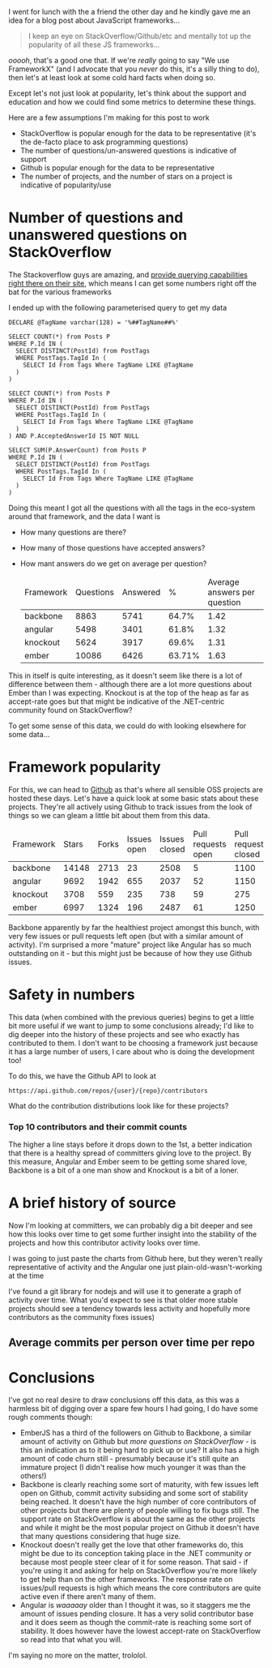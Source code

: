 I went for lunch with the a friend the other day and he kindly gave me an idea for a blog post about JavaScript frameworks...
  
  <blockquote>
    I keep an eye on StackOverflow/Github/etc and mentally tot up the popularity of all these JS frameworks...
  </blockquote>

*ooooh*, that's a good one that. If we're *really* going to say "We use FrameworkX" (and I advocate that you *never* do this, it's a silly thing to do), then let's at least look at some cold hard facts when doing so.

Except let's not just look at popularity, let's think about the support and education and how we could find some metrics to determine these things.

Here are a few assumptions I'm making for this post to work

- StackOverflow is popular enough for the data to be representative (it's the de-facto place to ask programming questions)
- The number of questions/un-answered questions is indicative of support
- Github is popular enough for the data to be representative
- The number of projects, and the number of stars on a project is indicative of popularity/use

# Number of questions and unanswered questions on StackOverflow

The Stackoverflow guys are amazing, and [provide querying capabilities right there on their site](http://data.stackexchange.com/stackoverflow/queries), which means I can get some numbers right off the bat for the various frameworks

I ended up with the following parameterised query to get my data

  <div class="collapse">

    DECLARE @TagName varchar(128) = '%##TagName##%'

    SELECT COUNT(*) from Posts P
    WHERE P.Id IN (
      SELECT DISTINCT(PostId) from PostTags 
      WHERE PostTags.TagId In (
        SELECT Id From Tags Where TagName LIKE @TagName
      )
    )

    SELECT COUNT(*) from Posts P
    WHERE P.Id IN (
      SELECT DISTINCT(PostId) from PostTags 
      WHERE PostTags.TagId In (
        SELECT Id From Tags Where TagName LIKE @TagName
      )
    ) AND P.AcceptedAnswerId IS NOT NULL

    SELECT SUM(P.AnswerCount) from Posts P
    WHERE P.Id IN (
      SELECT DISTINCT(PostId) from PostTags 
      WHERE PostTags.TagId In (
        SELECT Id From Tags Where TagName LIKE @TagName
      )
    )

  </div>
Doing this meant I got all the questions with all the tags in the eco-system around that framework, and the data I want is

- How many questions are there?
- How many of those questions have accepted answers?
- How mant answers do we get on average per question?

  <table>
    <thead>
      <tr>
        <td>Framework</td><td>Questions</td><td>Answered</td><td>%</td><td>Average answers per question</td>
      </tr>
    </thead>
      <tr><td>backbone</td><td>8863</td><td>5741</td><td>64.7%</td><td>1.42</td></tr>
      <tr><td>angular</td><td>5498</td><td>3401</td><td class="red">61.8%</td><td>1.32</td></tr>
      <tr><td>knockout</td><td class="green">5624</td><td>3917</td><td class="green">69.6%</td><td>1.31</td></tr>
      <tr><td>ember</td><td class="red">10086</td><td>6426</td><td>63.71%</td><td>1.63</td></tr>
  </table>

This in itself is quite interesting, as it doesn't seem like there is a lot of difference between them - although there are a lot more questions about Ember than I was expecting. Knockout is at the top of the heap as far as accept-rate goes but that might be indicative of the .NET-centric community found on StackOverflow?

To get some sense of this data, we could do with looking elsewhere for some data...

# Framework popularity

For this, we can head to [Github](http://github.com) as that's where all sensible OSS projects are hosted these days. Let's have a quick look at some basic stats about these projects. They're all actively using Github to track issues from the look of things so we can gleam a little bit about them from this data.


  <table>
    <thead>
      <tr>
        <td>Framework</td>  <td>Stars</td> <td>Forks</td>  <td>Issues open</td>  <td>Issues closed</td>  <td>Pull requests open</td>   <td>Pull requests closed</td>
      </tr>
    </thead>
      <tr><td>backbone</td> <td class="green">14148</td>  <td class="green">2713</td>            <td class="green">23</td>             <td>2508</td>          <td class="green">5</td>      <td>1100</td>          </tr>
      <tr><td>angular</td>  <td>9692</td>                 <td>1942</td>                          <td class="red">655</td>              <td>2037</td>          <td >52</td>                  <td>1150</td>          </tr>
      <tr><td>knockout</td> <td class="red">3708</td>     <td class="red">559</td>               <td>235</td>                          <td>738</td>           <td>59</td>                   <td>275</td>           </tr> 
      <tr><td>ember</td>    <td>6997</td>                 <td>1324</td>                          <td>196</td>                          <td>2487</td>          <td class="red">61</td>       <td>1250</td>          </tr>
  </table>


Backbone apparently by far the healthiest project amongst this bunch, with very few issues or pull requests left open (but with a similar amount of activity). I'm surprised a more "mature" project like Angular has so much outstanding on it - but this might just be because of how they use Github issues.

# Safety in numbers

This data (when combined with the previous queries) begins to get a little bit more useful if we want to jump to some conclusions already; I'd like to dig deeper into the history of these projects and see who exactly has contributed to them. I don't want to be choosing a framework just because it has a large number of users, I care about who is doing the development too!

To do this, we have the Github API to look at 

    https://api.github.com/repos/{user}/{repo}/contributors

What do the contribution distributions look like for these projects?

### Top 10 contributors and their commit counts

  <div id="contribution-graph">

  </div>


The higher a line stays before it drops down to the 1st, a better indication that there is a healthy spread of committers giving love to the project. By this measure, Angular and Ember seem to be getting some shared love, Backbone is a bit of a one man show and Knockout is a bit of a loner.

# A brief history of source

Now I'm looking at committers, we can probably dig a bit deeper and see how this looks over time to get some further insight into the stability of the projects and how this contributor activity looks over time.

I was going to just paste the charts from Github here, but they weren't really representative of activity and the Angular one just plain-old-wasn't-working at the time

I've found a git library for nodejs and will use it to generate a graph of activity over time. What you'd expect to see is that older more stable projects should see a tendency towards less activity and hopefully more contributors as the community fixes issues)

## Average commits per person over time per repo

  <div id="contribution-over-time">

  </div>

# Conclusions

I've got no real desire to draw conclusions off this data, as this was a harmless bit of digging over a spare few hours I had going, I do have some rough comments though:

- EmberJS has a third of the followers on Github to Backbone, a similar amount of activity on Github but *more questions on StackOverflow* - is this an indication as to it being hard to pick up or use? It also has a high amount of code churn still - presumably because it's still quite an immature project (I didn't realise how much younger it was than the others!)
- Backbone is clearly reaching some sort of maturity, with few issues left open on Github, commit activity subsiding and some sort of stability being reached. It doesn't have the high number of core contributors of other projects but there are plenty of people willing to fix bugs still. The support rate on StackOverflow is about the same as the other projects and while it might be the most popular project on Github it doesn't have that many questions considering that huge size.
- Knockout doesn't really get the love that other frameworks do, this might be due to its conception taking place in the .NET community or because most people steer clear of it for some reason. That said - if you're using it and asking for help on StackOverflow you're more likely to get help than on the other frameworks. The response rate on issues/pull requests is high which means the core contributors are quite active even if there aren't many of them.
- Angular is *waaaaay* older than I thought it was, so it staggers me the amount of issues pending closure. It has a very solid contributor base and it does seem as though the commit-rate is reaching some sort of stability.  It does however have the lowest accept-rate on StackOverflow so read into that what you will. 

I'm saying no more on the matter, trololol.

<script type="text/javascript" src="/d3.v2.js"> </script>

<script type="text/javascript">
  d3.json("/mvvmfw/angular.js.json", function(angular) {
    d3.json("/mvvmfw/knockout.json", function(knockout) {
      d3.json("/mvvmfw/ember.js.json", function(ember) {
        d3.json("/mvvmfw/backbone.json", function(backbone) {
          generateGraph({
            angular: angular,
            knockout: knockout,
            ember: ember,
            backbone: backbone
          })
        })
      })
    })
  })

  function generateGraph(data) {
    var svg = d3.select('#contribution-over-time')
                .append("svg")
                .attr("width", 800)
                .attr("height", 480)


      var maxx = 0, maxy = 0, minx = Infinity, miny = Infinity
      for(var fw in data) {
        var fwdata = data[fw]
          , newdata = []
        for(var i in fwdata) {
          if(fwdata[i].year < 2000) continue
          fwdata[i].month++
          var monthstr = fwdata[i].month > 9 ? fwdata[i].month : '0' + fwdata[i].month
          var date =  new Date(fwdata[i].year + '-' + monthstr + '-01')

          fwdata[i].x = date.getTime()

          maxx = Math.max(fwdata[i].x, maxx)
          minx = Math.min(minx, fwdata[i].x)
          maxy = Math.max(maxy, fwdata[i].count / fwdata[i].committerCount)
          miny = Math.min(miny, fwdata[i].count / fwdata[i].committerCount)
          newdata.push(fwdata[i])
        }
        data[fw] = newdata
      }

      var scalex = d3.scale.linear()
      .domain([minx, maxx])
      .range([100, 700]);

      var scaley = d3.scale.linear()
      .domain([miny, maxy])
      .range([100, 340])

    var line = d3.svg.line()
              .interpolate('basis')
              .x(function(d) { return scalex(d.x)})
              .y(function(d) { return 480 - scaley(d.count / d.committerCount)})
      
    var legendLine = d3.svg.line()
                    .x(function(d) { return d.x })
                    .y(function(d) { return d.y })

    svg.append("text")
      .attr("x", 25)
      .attr("y", 50)
      .style("font-weight", "bolder")
      .text("Avg commits")

    svg.append("text")
      .attr("x", 25)
      .attr("y", 460)
      .style("font-weight", "bolder")
      .text("Time")

    svg.selectAll(".labely")
      .data(d3.range(miny, maxy, 10))
      .enter()
        .append("text")
        .attr("class", "labely")
        .text(function(d) { return d })
        .attr("y", function(d) { return 480 - scaley(d)})
        .attr("x", 20)

    svg.selectAll(".labelx")
      .data(d3.range(minx, maxx, 1000 * 60 * 60 * 24 * 30 * 12))
      .enter()
        .append("text")
        .attr("class", "labelx")
        .text(function(d) { return new Date(d).getFullYear() })
        .attr("y", 460)
        .attr("x", function(d) { return scalex(d)})
    

/*
    svg.selectAll(".label7")
      .data([1,2,3,4,5,6,7,8,9,10])
      .enter()
      .append("text")
      .attr("class", "labelx")
      .text(function(d) { return '#' + d })
      .attr("y", 450)
      .attr("x", function(d) { return scalex(d) })

    svg.selectAll(".labelx")
      .data([1,2,3,4,5,6,7,8,9,10])
      .enter()
      .append("text")
      .attr("class", "labelx")
      .text(function(d) { return '#' + d })
      .attr("y", 450)
      .attr("x", function(d) { return scalex(d) })
*/

    function addCircle(language, colour, y) {
      var langaugeData = data[language]

      svg.append("path")
        .attr("class", language)
        .attr("d", line(langaugeData))
        .attr("stroke",colour)
        .attr("stroke-width", 5)
        .attr("fill", "none")

      svg.append("path")
        .attr("d", legendLine([{x:500, y: y},{x:600, y: y}]))
        .attr("stroke", colour)
        .attr("stroke-width", 5)

        svg.append("text")
        .attr("x", 620)
        .attr("y", y)
        .text(language)
    }
        
    addCircle('backbone', "blue", 50)
    addCircle('knockout', "red", 100)
    addCircle('ember', "green", 150)
    addCircle('angular', "black", 200)

  }

</script>

<script type="text/javascript">

d3.json("/mvvmfw/contribution.json", function(data) {

  var svg = d3.select("#contribution-graph").append("svg")
  .attr("width", 800)
  .attr("height", 480)

  var maxx = 0, maxy = 0
  for(var fw in data) {
    var fwdata = data[fw]
    for(var i in fwdata) {
      maxx = Math.max(maxx, fwdata[i].x)
      maxy = Math.max(maxy, fwdata[i].y)
    }
  }


  var scalex = d3.scale.linear()
  .domain([0, maxx])
  .range([100, 700]);

  var scaley = d3.scale.linear()
  .domain([0, maxy])
  .range([100, 340])

  var line = d3.svg.line()
              .interpolate('basis')
              .x(function(d) { return scalex(d.x)})
              .y(function(d) { return 480 - scaley(d.y)})

  svg.append("text")
    .attr("x", 25)
    .attr("y", 50)
    .style("font-weight", "bolder")
    .text("Commits")

  svg.append("text")
    .attr("x", 25)
    .attr("y", 450)
    .style("font-weight", "bolder")
    .text("Commiter #")

  svg.append("text")
    .attr("x", 25)
    .attr("y", 140)
    .text(maxy)

  svg.append("text")
    .attr("x", 25)
    .attr("y", 380)
    .text(0)

  svg.selectAll(".labelx")
    .data([1,2,3,4,5,6,7,8,9,10])
    .enter()
    .append("text")
    .attr("class", "labelx")
    .text(function(d) { return '#' + d })
    .attr("y", 450)
    .attr("x", function(d) { return scalex(d) })

  var legendLine = d3.svg.line()
                    .x(function(d) { return d.x })
                    .y(function(d) { return d.y })


  function addLine(language, colour, y) {
    var langaugeData = data[language]

    svg.append("path")
      .attr("class", language)
      .attr("d", line(langaugeData))
      .attr("stroke",colour)
      .attr("stroke-width", 5)
      .attr("fill", "none")

    svg.append("path")
      .attr("d", legendLine([{x:600, y: y},{x:600, y: y}]))
      .attr("stroke", colour)
      .attr("stroke-width", 5)

    svg.append("text")
    .attr("x", 620)
    .attr("y", y)
    .text(language)

  }
      
  addLine('backbone', "blue", 50)
  addLine('knockout', "red", 100)
  addLine('ember', "green", 150)
  addLine('angular', "black", 200)

})


</script>



